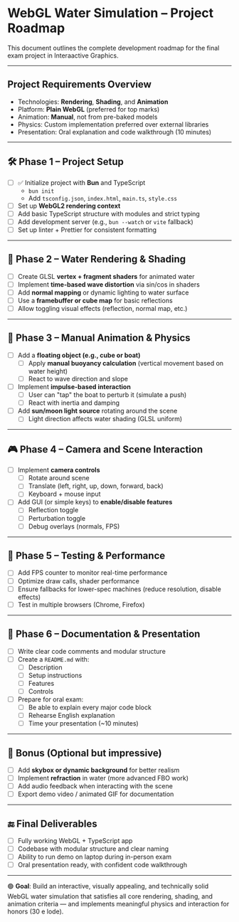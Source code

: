 # WebGL Water Simulation – Project Roadmap

This document outlines the complete development roadmap for the final exam project in Interaactive Graphics.

---

## Project Requirements Overview

- Technologies: **Rendering**, **Shading**, and **Animation**
- Platform: **Plain WebGL** (preferred for top marks)
- Animation: **Manual**, not from pre-baked models
- Physics: Custom implementation preferred over external libraries
- Presentation: Oral explanation and code walkthrough (10 minutes)

---

## 🛠️ Phase 1 – Project Setup

- [ ] ✅ Initialize project with **Bun** and TypeScript
  - `bun init`
  - Add `tsconfig.json`, `index.html`, `main.ts`, `style.css`
- [ ] Set up **WebGL2 rendering context**
- [ ] Add basic TypeScript structure with modules and strict typing
- [ ] Add development server (e.g., `bun --watch` or `vite` fallback)
- [ ] Set up linter + Prettier for consistent formatting

---

## 🎨 Phase 2 – Water Rendering & Shading

- [ ] Create GLSL **vertex + fragment shaders** for animated water
- [ ] Implement **time-based wave distortion** via sin/cos in shaders
- [ ] Add **normal mapping** or dynamic lighting to water surface
- [ ] Use a **framebuffer or cube map** for basic reflections
- [ ] Allow toggling visual effects (reflection, normal map, etc.)

---

## 🧠 Phase 3 – Manual Animation & Physics

- [ ] Add a **floating object (e.g., cube or boat)**
  - [ ] Apply **manual buoyancy calculation** (vertical movement based on water height)
  - [ ] React to wave direction and slope
- [ ] Implement **impulse-based interaction**
  - [ ] User can "tap" the boat to perturb it (simulate a push)
  - [ ] React with inertia and damping
- [ ] Add **sun/moon light source** rotating around the scene
  - [ ] Light direction affects water shading (GLSL uniform)

---

## 🎮 Phase 4 – Camera and Scene Interaction

- [ ] Implement **camera controls**
  - [ ] Rotate around scene
  - [ ] Translate (left, right, up, down, forward, back)
  - [ ] Keyboard + mouse input
- [ ] Add GUI (or simple keys) to **enable/disable features**
  - [ ] Reflection toggle
  - [ ] Perturbation toggle
  - [ ] Debug overlays (normals, FPS)

---

## 🧪 Phase 5 – Testing & Performance

- [ ] Add FPS counter to monitor real-time performance
- [ ] Optimize draw calls, shader performance
- [ ] Ensure fallbacks for lower-spec machines (reduce resolution, disable effects)
- [ ] Test in multiple browsers (Chrome, Firefox)

---

## 🧾 Phase 6 – Documentation & Presentation

- [ ] Write clear code comments and modular structure
- [ ] Create a `README.md` with:
  - [ ] Description
  - [ ] Setup instructions
  - [ ] Features
  - [ ] Controls
- [ ] Prepare for oral exam:
  - [ ] Be able to explain every major code block
  - [ ] Rehearse English explanation
  - [ ] Time your presentation (~10 minutes)

---

## 🏁 Bonus (Optional but impressive)

- [ ] Add **skybox or dynamic background** for better realism
- [ ] Implement **refraction** in water (more advanced FBO work)
- [ ] Add audio feedback when interacting with the scene
- [ ] Export demo video / animated GIF for documentation

---

## 🔚 Final Deliverables

- [ ] Fully working WebGL + TypeScript app
- [ ] Codebase with modular structure and clear naming
- [ ] Ability to run demo on laptop during in-person exam
- [ ] Oral presentation ready, with confident code walkthrough

---

🟢 **Goal**: Build an interactive, visually appealing, and technically solid WebGL water simulation that satisfies all core rendering, shading, and animation criteria — and implements meaningful physics and interaction for honors (30 e lode).
